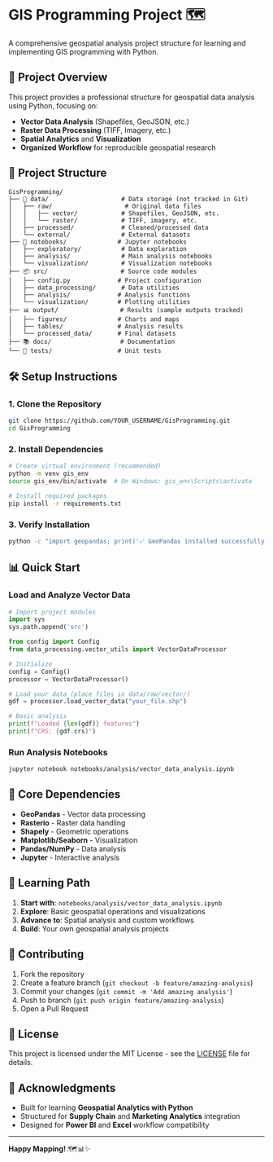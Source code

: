 # GIS Programming Project 🗺️

A comprehensive geospatial analysis project structure for learning and implementing GIS programming with Python.

## 🚀 Project Overview

This project provides a professional structure for geospatial data analysis using Python, focusing on:
- **Vector Data Analysis** (Shapefiles, GeoJSON, etc.)
- **Raster Data Processing** (TIFF, Imagery, etc.)  
- **Spatial Analytics** and **Visualization**
- **Organized Workflow** for reproducible geospatial research

## 📁 Project Structure

```
GisProgramming/
├── 📂 data/                    # Data storage (not tracked in Git)
│   ├── raw/                    # Original data files
│   │   ├── vector/            # Shapefiles, GeoJSON, etc.
│   │   └── raster/            # TIFF, imagery, etc.
│   ├── processed/             # Cleaned/processed data
│   └── external/              # External datasets
├── 📓 notebooks/              # Jupyter notebooks
│   ├── exploratory/           # Data exploration
│   ├── analysis/              # Main analysis notebooks
│   └── visualization/         # Visualization notebooks  
├── 📦 src/                    # Source code modules
│   ├── config.py             # Project configuration
│   ├── data_processing/       # Data utilities
│   ├── analysis/             # Analysis functions
│   └── visualization/        # Plotting utilities
├── 📊 output/                 # Results (sample outputs tracked)
│   ├── figures/              # Charts and maps
│   ├── tables/               # Analysis results
│   └── processed_data/       # Final datasets
├── 📚 docs/                   # Documentation
└── 🧪 tests/                  # Unit tests
```

## 🛠️ Setup Instructions

### 1. Clone the Repository
```bash
git clone https://github.com/YOUR_USERNAME/GisProgramming.git
cd GisProgramming
```

### 2. Install Dependencies
```bash
# Create virtual environment (recommended)
python -m venv gis_env
source gis_env/bin/activate  # On Windows: gis_env\Scripts\activate

# Install required packages
pip install -r requirements.txt
```

### 3. Verify Installation
```bash
python -c "import geopandas; print('✅ GeoPandas installed successfully!')"
```

## 📊 Quick Start

### Load and Analyze Vector Data
```python
# Import project modules
import sys
sys.path.append('src')

from config import Config
from data_processing.vector_utils import VectorDataProcessor

# Initialize
config = Config()
processor = VectorDataProcessor()

# Load your data (place files in data/raw/vector/)
gdf = processor.load_vector_data("your_file.shp")

# Basic analysis
print(f"Loaded {len(gdf)} features")
print(f"CRS: {gdf.crs}")
```

### Run Analysis Notebooks
```bash
jupyter notebook notebooks/analysis/vector_data_analysis.ipynb
```

## 🔧 Core Dependencies

- **GeoPandas** - Vector data processing
- **Rasterio** - Raster data handling  
- **Shapely** - Geometric operations
- **Matplotlib/Seaborn** - Visualization
- **Pandas/NumPy** - Data analysis
- **Jupyter** - Interactive analysis

## 📖 Learning Path

1. **Start with**: `notebooks/analysis/vector_data_analysis.ipynb`
2. **Explore**: Basic geospatial operations and visualizations
3. **Advance to**: Spatial analysis and custom workflows
4. **Build**: Your own geospatial analysis projects

## 🤝 Contributing

1. Fork the repository
2. Create a feature branch (`git checkout -b feature/amazing-analysis`)
3. Commit your changes (`git commit -m 'Add amazing analysis'`)
4. Push to branch (`git push origin feature/amazing-analysis`)
5. Open a Pull Request

## 📄 License

This project is licensed under the MIT License - see the [LICENSE](LICENSE) file for details.

## 🙏 Acknowledgments

- Built for learning **Geospatial Analytics with Python**
- Structured for **Supply Chain** and **Marketing Analytics** integration
- Designed for **Power BI** and **Excel** workflow compatibility

---

**Happy Mapping!** 🗺️📊✨
